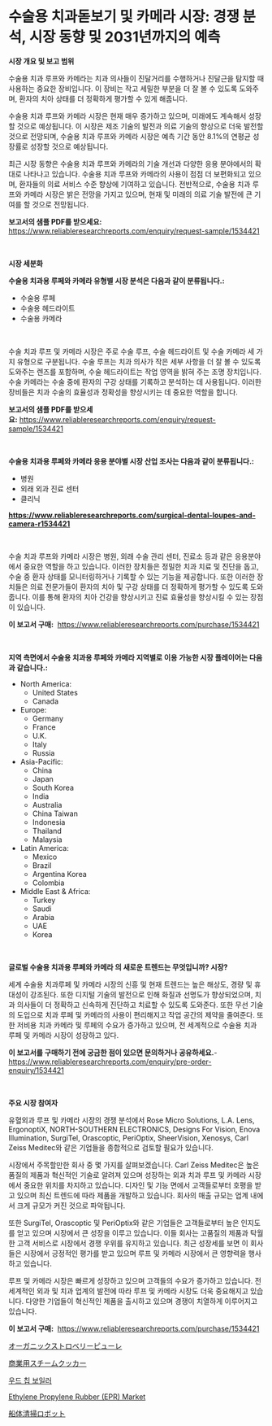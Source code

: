 <p><h1>수술용 치과돋보기 및 카메라 시장: 경쟁 분석, 시장 동향 및 2031년까지의 예측</h1></p><p><strong>시장 개요 및 보고 범위</strong></p>
<p><p>수술용 치과 루프와 카메라는 치과 의사들이 진달거리를 수행하거나 진달근을 탐지할 때 사용하는 중요한 장비입니다. 이 장비는 작고 세밀한 부분을 더 잘 볼 수 있도록 도와주며, 환자의 치아 상태를 더 정확하게 평가할 수 있게 해줍니다. </p><p>수술용 치과 루프와 카메라 시장은 현재 매우 증가하고 있으며, 미래에도 계속해서 성장할 것으로 예상됩니다. 이 시장은 제조 기술의 발전과 의료 기술의 향상으로 더욱 발전할 것으로 전망되며, 수술용 치과 루프와 카메라 시장은 예측 기간 동안 8.1%의 연평균 성장률로 성장할 것으로 예상됩니다.</p><p>최근 시장 동향은 수술용 치과 루프와 카메라의 기술 개선과 다양한 응용 분야에서의 확대로 나타나고 있습니다. 수술용 치과 루프와 카메라의 사용이 점점 더 보편화되고 있으며, 환자들의 의료 서비스 수준 향상에 기여하고 있습니다. 전반적으로, 수술용 치과 루프와 카메라 시장은 밝은 전망을 가지고 있으며, 현재 및 미래의 의료 기술 발전에 큰 기여를 할 것으로 전망됩니다.</p></p>
<p><strong>보고서의 샘플 PDF를 받으세요:</strong> <a href="https://www.reliableresearchreports.com/enquiry/request-sample/1534421">https://www.reliableresearchreports.com/enquiry/request-sample/1534421</a></p>
<p>&nbsp;</p>
<p><strong>시장 세분화</strong></p>
<p><strong>수술용 치과용 루페와 카메라 유형별 시장 분석은 다음과 같이 분류됩니다.:</strong></p>
<p><ul><li>수술용 루페</li><li>수술용 헤드라이트</li><li>수술용 카메라</li></ul></p>
<p>&nbsp;</p>
<p><p>수술 치과 루프 및 카메라 시장은 주로 수술 루프, 수술 헤드라이트 및 수술 카메라 세 가지 유형으로 구분됩니다. 수술 루프는 치과 의사가 작은 세부 사항을 더 잘 볼 수 있도록 도와주는 렌즈를 포함하며, 수술 헤드라이트는 작업 영역을 밝혀 주는 조명 장치입니다. 수술 카메라는 수술 중에 환자의 구강 상태를 기록하고 분석하는 데 사용됩니다. 이러한 장비들은 치과 수술의 효율성과 정확성을 향상시키는 데 중요한 역할을 합니다.</p></p>
<p><strong>보고서의 샘플 PDF를 받으세요:</strong>&nbsp;<a href="https://www.reliableresearchreports.com/enquiry/request-sample/1534421">https://www.reliableresearchreports.com/enquiry/request-sample/1534421</a></p>
<p>&nbsp;</p>
<p><strong> 수술용 치과용 루페와 카메라 응용 분야별 시장 산업 조사는 다음과 같이 분류됩니다.:</strong></p>
<p><ul><li>병원</li><li>외래 외과 진료 센터</li><li>클리닉</li></ul></p>
<p><strong><a href="https://www.reliableresearchreports.com/surgical-dental-loupes-and-camera-r1534421">https://www.reliableresearchreports.com/surgical-dental-loupes-and-camera-r1534421</a></strong></p>
<p>&nbsp;</p>
<p><p>수술 치과 루프와 카메라 시장은 병원, 외래 수술 관리 센터, 진료소 등과 같은 응용분야에서 중요한 역할을 하고 있습니다. 이러한 장치들은 정밀한 치과 치료 및 진단을 돕고, 수술 중 환자 상태를 모니터링하거나 기록할 수 있는 기능을 제공합니다. 또한 이러한 장치들은 의료 전문가들이 환자의 치아 및 구강 상태를 더 정확하게 평가할 수 있도록 도와줍니다. 이를 통해 환자의 치아 건강을 향상시키고 진료 효율성을 향상시킬 수 있는 장점이 있습니다.</p></p>
<p><strong>이 보고서 구매:</strong>&nbsp; <a href="https://www.reliableresearchreports.com/purchase/1534421">https://www.reliableresearchreports.com/purchase/1534421</a></p>
<p>&nbsp;</p>
<p><strong>지역 측면에서 수술용 치과용 루페와 카메라 지역별로 이용 가능한 시장 플레이어는 다음과 같습니다.:</strong></p>
<p><ul>
    <li>
        North America:
        <ul>
            <li>United States</li>
            <li>Canada</li>
        </ul>
    </li>
    <li>
        Europe:
        <ul>
            <li>Germany</li>
            <li>France</li>
            <li>U.K.</li>
            <li>Italy</li>
            <li>Russia</li>
        </ul>
    </li>
    <li>
        Asia-Pacific:
        <ul>
            <li>China</li>
            <li>Japan</li>
            <li>South Korea</li>
            <li>India</li>
            <li>Australia</li>
            <li>China Taiwan</li>
            <li>Indonesia</li>
            <li>Thailand</li>
            <li>Malaysia</li>
        </ul>
    </li>
    <li>
        Latin America:
        <ul>
            <li>Mexico</li>
            <li>Brazil</li>
            <li>Argentina Korea</li>
            <li>Colombia</li>
        </ul>
    </li>
    <li>
        Middle East & Africa:
        <ul>
            <li>Turkey</li>
            <li>Saudi</li>
            <li>Arabia</li>
            <li>UAE</li>
            <li>Korea</li>
        </ul>
    </li>
    </ul></p>
<p>&nbsp;</p>
<p><strong>글로벌 수술용 치과용 루페와 카메라 의 새로운 트렌드는 무엇입니까? 시장?</strong></p>
<p><p>세계 수술용 치과루페 및 카메라 시장의 신흥 및 현재 트렌드는 높은 해상도, 경량 및 휴대성이 강조된다. 또한 디지털 기술의 발전으로 인해 화질과 선명도가 향상되었으며, 치과 의사들이 더 정확하고 신속하게 진단하고 치료할 수 있도록 도와준다. 또한 무선 기술의 도입으로 치과 루페 및 카메라의 사용이 편리해지고 작업 공간의 제약을 줄여준다. 또한 저비용 치과 카메라 및 루페의 수요가 증가하고 있으며, 전 세계적으로 수술용 치과 루페 및 카메라 시장이 성장하고 있다.</p></p>
<p><strong>이 보고서를 구매하기 전에 궁금한 점이 있으면 문의하거나 공유하세요.</strong>- <a href="https://www.reliableresearchreports.com/enquiry/pre-order-enquiry/1534421">https://www.reliableresearchreports.com/enquiry/pre-order-enquiry/1534421</a></p>
<p>&nbsp;</p>
<p><strong>주요 시장 참여자</strong></p>
<p><p>유혈외과 루프 및 카메라 시장의 경쟁 분석에서 Rose Micro Solutions, L.A. Lens, ErgonoptiX, NORTH-SOUTHERN ELECTRONICS, Designs For Vision, Enova Illumination, SurgiTel, Orascoptic, PeriOptix, SheerVision, Xenosys, Carl Zeiss Meditec와 같은 기업들을 종합적으로 검토할 필요가 있습니다.</p><p>시장에서 주목할만한 회사 중 몇 가지를 살펴보겠습니다. Carl Zeiss Meditec은 높은 품질의 제품과 혁신적인 기술로 알려져 있으며 성장하는 외과 치과 루프 및 카메라 시장에서 중요한 위치를 차지하고 있습니다. 디자인 및 기능 면에서 고객들로부터 호평을 받고 있으며 최신 트렌드에 따라 제품을 개발하고 있습니다. 회사의 매출 규모는 업계 내에서 크게 규모가 커진 것으로 파악됩니다.</p><p>또한 SurgiTel, Orascoptic 및 PeriOptix와 같은 기업들은 고객들로부터 높은 인지도를 얻고 있으며 시장에서 큰 성장을 이루고 있습니다. 이들 회사는 고품질의 제품과 탁월한 고객 서비스로 시장에서 경쟁 우위를 유지하고 있습니다. 최근 성장세를 보면 이 회사들은 시장에서 긍정적인 평가를 받고 있으며 루프 및 카메라 시장에서 큰 영향력을 행사하고 있습니다.</p><p>루프 및 카메라 시장은 빠르게 성장하고 있으며 고객들의 수요가 증가하고 있습니다. 전 세계적인 외과 및 치과 업계의 발전에 따라 루프 및 카메라 시장도 더욱 중요해지고 있습니다. 다양한 기업들이 혁신적인 제품을 출시하고 있으며 경쟁이 치열하게 이루어지고 있습니다.</p></p>
<p><strong>이 보고서 구매:</strong>&nbsp;&nbsp;<a href="https://www.reliableresearchreports.com/purchase/1534421">https://www.reliableresearchreports.com/purchase/1534421</a></p>
<p><p><a href="https://github.com/zoetazuur/Market-Research-Report-List-1/blob/main/420312519672.md">オーガニックストロベリーピューレ</a></p><p><a href="https://medium.com/@jewelardner5656/2024%E5%B9%B4%E3%81%8B%E3%82%892031%E5%B9%B4%E3%81%BE%E3%81%A7%E3%81%AE%E6%9C%9F%E9%96%93%E3%81%AB%E4%BA%88%E6%B8%AC%E3%81%95%E3%82%8C%E3%82%8B-%E5%95%86%E6%A5%AD%E7%94%A8%E3%82%B9%E3%83%81%E3%83%BC%E3%83%A0%E3%82%AF%E3%83%83%E3%82%AB%E3%83%BC%E3%81%AE%E5%B8%82%E5%A0%B4%E5%88%86%E6%9E%90%E3%81%A8%E3%82%B5%E3%82%A4%E3%82%BA-fa1bf45b8613">商業用スチームクッカー</a></p><p><a href="https://medium.com/@karenturner47/%EB%AA%A9%EC%9E%AC-%EC%B9%A9-%EB%B3%B4%EC%9D%BC%EB%9F%AC-%EC%8B%9C%EC%9E%A5-%EC%9D%B8%EC%82%AC%EC%9D%B4%ED%8A%B8-%EC%8B%9C%EC%9E%A5-%EB%8F%99%ED%96%A5-%EC%84%B1%EC%9E%A5-2024%EB%85%84%EB%B6%80%ED%84%B0-2031%EB%85%84%EA%B9%8C%EC%A7%80-%EC%98%88%EC%B8%A1-f37e599c37e5">우드 칩 보일러</a></p><p><a href="https://www.linkedin.com/pulse/ethylene-propylene-rubber-epr-market-size-share-amp-trends-hldxc?trackingId=3ovJ4TKJM2b0GceAREnPxA%3D%3D">Ethylene Propylene Rubber (EPR) Market</a></p><p><a href="https://medium.com/@isacsimnis20231/%E8%88%B9%E4%BD%93%E6%B8%85%E6%8E%83%E3%83%AD%E3%83%9C%E3%83%83%E3%83%88%E5%B8%82%E5%A0%B4%E3%81%AF-%E3%82%B7%E3%82%A7%E3%82%A2-%E3%82%B5%E3%82%A4%E3%82%BA-%E3%81%8A%E3%82%88%E3%81%B32031%E5%B9%B4%E3%81%BE%E3%81%A7%E3%81%AE%E4%BA%88%E6%B8%AC%E3%81%AB%E7%84%A6%E7%82%B9%E3%82%92%E5%BD%93%E3%81%A6%E3%81%A6%E3%81%84%E3%81%BE%E3%81%99-a0bf5030c027">船体清掃ロボット</a></p></p>